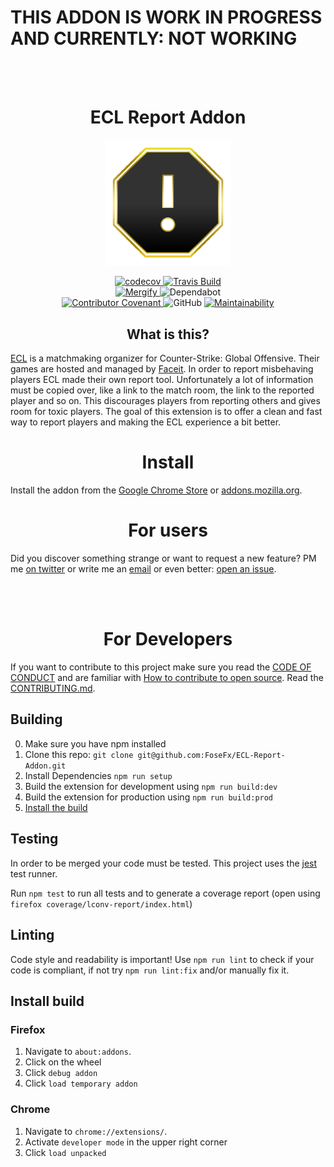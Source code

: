 # THIS ADDON IS WORK IN PROGRESS AND CURRENTLY: NOT WORKING

<br><br>

<h1 align="center">ECL Report Addon</h1>

<p align="center"><img alt="Logo" src="ECLRA.png" width="40%"></p>


<p align="center">
    <a href="https://codecov.io/gh/FoseFx/ECL-Report-Addon">
        <img src="https://codecov.io/gh/FoseFx/ECL-Report-Addon/branch/master/graph/badge.svg" alt="codecov">
    </a>
    <a href="https://travis-ci.com/FoseFx/ECL-Report-Addon">
        <img src="https://travis-ci.com/FoseFx/ECL-Report-Addon.svg?branch=master" alt="Travis Build">
    </a>
    <br>
    <a href="https://mergify.io">
        <img src="https://img.shields.io/endpoint.svg?url=https://gh.mergify.io/badges/FoseFx/ECL-Report-Addon&style=flat" alt="Mergify">
    </a>
    <a>
        <img alt="Dependabot" src="https://api.dependabot.com/badges/status?host=github&repo=FoseFx/ECL-Report-Addon" >
    </a>
    <br>
    <a href="CODE_OF_CONDUCT.md">
        <img src="https://img.shields.io/badge/Contributor%20Covenant-v1.4%20adopted-ff69b4.svg" alt="Contributor Covenant">
    </a>
    <img src="https://img.shields.io/github/license/Fosefx/ECL-Report-Addon" alt="GitHub">
    <a href="https://codeclimate.com/github/FoseFx/ECL-Report-Addon/maintainability">
        <img src="https://api.codeclimate.com/v1/badges/53d21221c122857a0678/maintainability" alt="Maintainability">
    </a>  
</p>


<h2 align="center">What is this?</h2>

[ECL](https://ecl.gg/) is a matchmaking organizer for Counter-Strike: Global Offensive.
Their games are hosted and managed by [Faceit](https://www.faceit.com/).
In order to report misbehaving players ECL made their own report tool.
Unfortunately a lot of information must be copied over, like a link to the match room, the link to the reported player
and so on.
This discourages players from reporting others and gives room for toxic players.
The goal of this extension is to offer a clean and fast way to report players and
making the ECL experience a bit better.

<h1 align="center">Install</h1>

Install the addon from the [Google Chrome Store][chrome] or [addons.mozilla.org][mozilla].


<h1 align="center">For users</h1>

Did you discover something strange or want to request a new feature?
PM me [on twitter](https://www.twitter.com/FoseFx) or write me an [email](mailto:info@fosefx.com) or even better: [open an issue](https://github.com/FoseFx/ECL-Report-Addon/issues/new).


<br><br>

<h1 id="for-developers" align="center">For Developers</h1>

If you want to contribute to this project make sure you read the [CODE OF CONDUCT](CODE_OF_CONDUCT.md) and are familiar with [How to contribute to open source](https://opensource.guide/how-to-contribute/#a-checklist-before-you-contribute). Read the [CONTRIBUTING.md](CONTRIBUTING.md).

## Building

0. Make sure you have npm installed
1. Clone this repo: `git clone git@github.com:FoseFx/ECL-Report-Addon.git`
2. Install Dependencies `npm run setup`
3. Build the extension for development using `npm run build:dev`
4. Build the extension for production using `npm run build:prod`
5. [Install the build](#install-build)

## Testing
In order to be merged your code must be tested.
This project uses the [jest](https://jestjs.io/) test runner.

Run `npm test` to run all tests and to generate a coverage report (open using `firefox coverage/lconv-report/index.html`)

## Linting
Code style and readability is important! Use `npm run lint` to check if your code is compliant, if not try `npm run lint:fix` and/or manually fix it.

## Install build

### Firefox

1. Navigate to `about:addons`.
2. Click on the wheel
3. Click `debug addon`
4. Click `load temporary addon`


### Chrome

1. Navigate to `chrome://extensions/`.
2. Activate `developer mode` in the upper right corner
3. Click `load unpacked`

<br><br>

[gh-release]: about:blank
[mozilla]: about:blank
[chrome]: about:blank

